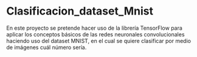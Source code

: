 # Clasificacion_dataset_Mnist
En este proyecto se pretende hacer uso de la librería TensorFlow para aplicar los conceptos básicos de las redes neuronales convolucionales haciendo uso del dataset MNIST, en el cual se quiere clasificar por medio de imágenes cuál número sería.
